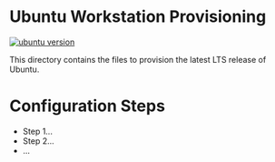 # Ubuntu Workstation Provisioning
[![ubuntu version](https://img.shields.io/badge/22.04%20Jammy%20Jellyfish-E95421?style=for-the-badge&logo=ubuntu&label=Ubuntu&logoColor=white)](https://releases.ubuntu.com/22.04/)

This directory contains the files to provision the latest LTS release of Ubuntu.

# Configuration Steps
- Step 1...
- Step 2...
- ...